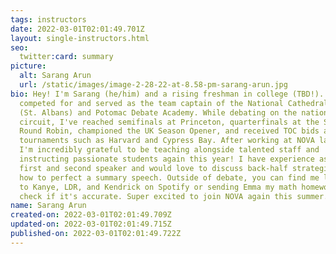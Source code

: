 ```yaml
---
tags: instructors
date: 2022-03-01T02:01:49.701Z
layout: single-instructors.html
seo:
  twitter:card: summary
picture:
  alt: Sarang Arun
  url: /static/images/image-2-28-22-at-8.58-pm-sarang-arun.jpg
bio: Hey! I'm Sarang (he/him) and a rising freshman in college (TBD!). I've
  competed for and served as the team captain of the National Cathedral School
  (St. Albans) and Potomac Debate Academy. While debating on the national
  circuit, I've reached semifinals at Princeton, quarterfinals at the Strake
  Round Robin, championed the UK Season Opener, and received TOC bids at
  tournaments such as Harvard and Cypress Bay. After working at NOVA last year,
  I'm incredibly grateful to be teaching alongside talented staff and
  instructing passionate students again this year! I have experience as both a
  first and second speaker and would love to discuss back-half strategies and
  how to perfect a summary speech. Outside of debate, you can find me listening
  to Kanye, LDR, and Kendrick on Spotify or sending Emma my math homework to
  check if it's accurate. Super excited to join NOVA again this summer.
name: Sarang Arun
created-on: 2022-03-01T02:01:49.709Z
updated-on: 2022-03-01T02:01:49.715Z
published-on: 2022-03-01T02:01:49.722Z
---
```

